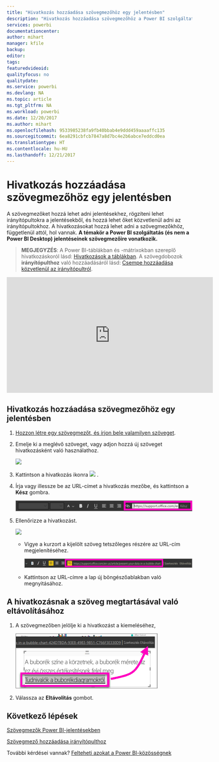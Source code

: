 ```yaml
---
title: "Hivatkozás hozzáadása szövegmezőhöz egy jelentésben"
description: "Hivatkozás hozzáadása szövegmezőhöz a Power BI szolgáltatásban és a Power BI Desktopban"
services: powerbi
documentationcenter: 
author: mihart
manager: kfile
backup: 
editor: 
tags: 
featuredvideoid: 
qualityfocus: no
qualitydate: 
ms.service: powerbi
ms.devlang: NA
ms.topic: article
ms.tgt_pltfrm: NA
ms.workload: powerbi
ms.date: 12/20/2017
ms.author: mihart
ms.openlocfilehash: 9533985238fa9fb40bbab4e9ddd459aaaaffc135
ms.sourcegitcommit: 6ea8291cbfcb7847a8d7bc4e2b6abce7eddcd0ea
ms.translationtype: HT
ms.contentlocale: hu-HU
ms.lasthandoff: 12/21/2017
---
```

# <a name="add-a-hyperlink-to-a-text-box-in-a-report"></a>Hivatkozás hozzáadása szövegmezőhöz egy jelentésben
A szövegmezőket hozzá lehet adni jelentésekhez, rögzíteni lehet irányítópultokra a jelentésekből, és hozzá lehet őket közvetlenül adni az irányítópultokhoz. A hivatkozásokat hozzá lehet adni a szövegmezőkhöz, függetlenül attól, hol vannak. **A témakör a Power BI szolgáltatás (és nem a Power BI Desktop) jelentéseinek szövegmezőire vonatkozik.**

> **MEGJEGYZÉS**: A Power BI-táblákban és -mátrixokban szereplő hivatkozáskoról lásd: [Hivatkozások a táblákban](power-bi-hyperlinks-in-tables.md). A szövegdobozok **irányítópulthoz** való hozzáadásáról lásd: [Csempe hozzáadása közvetlenül az irányítópultról](service-dashboard-add-widget.md). 
> 
> 

<iframe width="560" height="315" src="https://www.youtube.com/embed/_3q6VEBhGew#t=0m55s" frameborder="0" allowfullscreen></iframe>


## <a name="to-add-a-hyperlink-to-a-text-box-in-a-report"></a>Hivatkozás hozzáadása szövegmezőhöz egy jelentésben
1. [Hozzon létre egy szövegmezőt, és írjon bele valamilyen szöveget](power-bi-reports-add-text-and-shapes.md). 
2. Emelje ki a meglévő szöveget, vagy adjon hozzá új szöveget hivatkozásként való használathoz.
   
   ![](media/service-add-hyperlink-to-text-box/power-bi-hyperlink-new.png)
3. Kattintson a hivatkozás ikonra ![](media/service-add-hyperlink-to-text-box/power-bi-hyperlink-icon.png) .
4. Írja vagy illessze be az URL-címet a hivatkozás mezőbe, és kattintson a **Kész** gombra.
   
   ![](media/service-add-hyperlink-to-text-box/power-bi-add-link.png)
5. Ellenőrizze a hivatkozást.  
   
   ![](media/service-add-hyperlink-to-text-box/power-bi-test-link.png)
   
   * Vigye a kurzort a kijelölt szöveg tetszőleges részére az URL-cím megjelenítéséhez.  
     
      ![](media/service-add-hyperlink-to-text-box/power-bi-hyperlink-edit.png)
   * Kattintson az URL-címre a lap új böngészőablakban való megnyitásához.

## <a name="to-remove-the-hyperlink-but-leave-the-text"></a>A hivatkozásnak a szöveg megtartásával való eltávolításához
1. A szövegmezőben jelölje ki a hivatkozást a kiemeléséhez,
   
     ![](media/service-add-hyperlink-to-text-box/power-bi-hyperlink-remove.png)
2. Válassza az **Eltávolítás** gombot. 

## <a name="next-steps"></a>Következő lépések
[Szövegmezők Power BI-jelentésekben](power-bi-reports-add-text-and-shapes.md)

[Szövegmező hozzáadása irányítópulthoz](service-dashboard-add-widget.md)

További kérdései vannak? [Felteheti azokat a Power BI-közösségnek](http://community.powerbi.com/)

